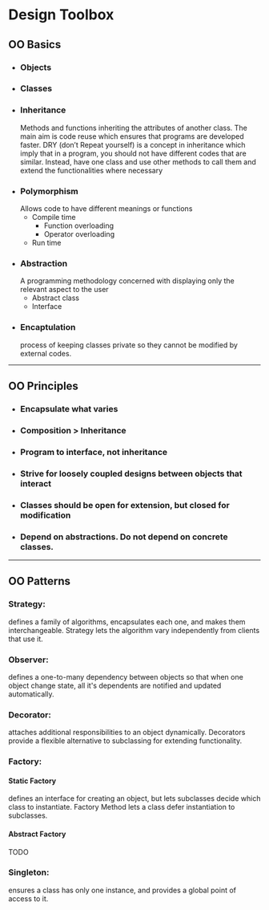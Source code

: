 # Design Toolbox

## OO Basics

- ### Objects
- ### Classes
- ### Inheritance
  Methods and functions inheriting the attributes of another class. The main aim is code reuse which ensures that programs are developed faster. DRY (don’t Repeat yourself) is a concept in inheritance which imply that in a program, you should not have different codes that are similar. Instead, have one class and use other methods to call them and extend the functionalities where necessary
- ### Polymorphism
  Allows code to have different meanings or functions
  - Compile time
    - Function overloading
    - Operator overloading
  - Run time
- ### Abstraction 
  A programming methodology concerned with displaying only the relevant aspect to the user
  - Abstract class
  - Interface
- ### Encaptulation
  process of keeping classes private so they cannot be modified by external codes.
---
## OO Principles

- ### Encapsulate what varies
- ### Composition > Inheritance
- ### Program to interface, not inheritance
- ### Strive for loosely coupled designs between objects that interact
- ### Classes should be open for extension, but closed for modification
- ### Depend on abstractions. Do not depend on concrete classes.
---
## OO Patterns
### Strategy:

defines a family of algorithms, encapsulates each one, and makes them interchangeable. Strategy lets the algorithm vary independently from clients that use it.

### Observer:

defines a one-to-many dependency between objects so that when one object change state, all it's dependents are notified and updated automatically.

### Decorator:

attaches additional responsibilities to an object dynamically. Decorators provide a flexible alternative to subclassing for extending functionality.

### Factory:

#### Static Factory

defines an interface for creating an object, but lets subclasses decide which class to instantiate. Factory Method lets a class defer instantiation to subclasses.

#### Abstract Factory

TODO

### Singleton:

ensures a class has only one
instance, and provides a global point of access to it.